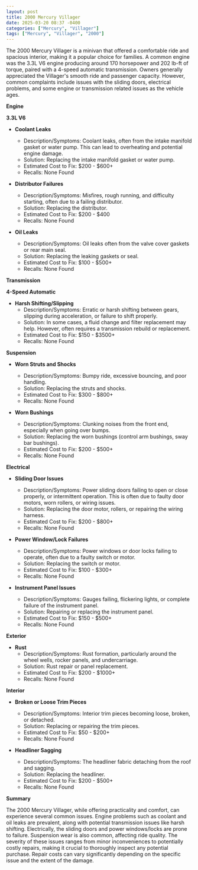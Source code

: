 ```yaml
---
layout: post
title: 2000 Mercury Villager
date: 2025-03-20 08:37 -0400
categories: ["Mercury", "Villager"]
tags: ["Mercury", "Villager", "2000"]
---
```

The 2000 Mercury Villager is a minivan that offered a comfortable ride and spacious interior, making it a popular choice for families. A common engine was the 3.3L V6 engine producing around 170 horsepower and 202 lb-ft of torque, paired with a 4-speed automatic transmission. Owners generally appreciated the Villager's smooth ride and passenger capacity. However, common complaints include issues with the sliding doors, electrical problems, and some engine or transmission related issues as the vehicle ages.

**Engine**

**3.3L V6**

* **Coolant Leaks**
    * Description/Symptoms: Coolant leaks, often from the intake manifold gasket or water pump. This can lead to overheating and potential engine damage.
    * Solution: Replacing the intake manifold gasket or water pump.
    * Estimated Cost to Fix: $200 - $600+
    * Recalls: None Found

* **Distributor Failures**
    * Description/Symptoms: Misfires, rough running, and difficulty starting, often due to a failing distributor.
    * Solution: Replacing the distributor.
    * Estimated Cost to Fix: $200 - $400
    * Recalls: None Found

* **Oil Leaks**
    * Description/Symptoms: Oil leaks often from the valve cover gaskets or rear main seal.
    * Solution: Replacing the leaking gaskets or seal.
    * Estimated Cost to Fix: $100 - $500+
    * Recalls: None Found

**Transmission**

**4-Speed Automatic**

* **Harsh Shifting/Slipping**
    * Description/Symptoms: Erratic or harsh shifting between gears, slipping during acceleration, or failure to shift properly.
    * Solution: In some cases, a fluid change and filter replacement may help. However, often requires a transmission rebuild or replacement.
    * Estimated Cost to Fix: $150 - $3500+
    * Recalls: None Found

**Suspension**

* **Worn Struts and Shocks**
    * Description/Symptoms: Bumpy ride, excessive bouncing, and poor handling.
    * Solution: Replacing the struts and shocks.
    * Estimated Cost to Fix: $300 - $800+
    * Recalls: None Found

* **Worn Bushings**
    * Description/Symptoms: Clunking noises from the front end, especially when going over bumps.
    * Solution: Replacing the worn bushings (control arm bushings, sway bar bushings).
    * Estimated Cost to Fix: $200 - $500+
    * Recalls: None Found

**Electrical**

* **Sliding Door Issues**
    * Description/Symptoms: Power sliding doors failing to open or close properly, or intermittent operation. This is often due to faulty door motors, worn rollers, or wiring issues.
    * Solution: Replacing the door motor, rollers, or repairing the wiring harness.
    * Estimated Cost to Fix: $200 - $800+
    * Recalls: None Found

* **Power Window/Lock Failures**
    * Description/Symptoms: Power windows or door locks failing to operate, often due to a faulty switch or motor.
    * Solution: Replacing the switch or motor.
    * Estimated Cost to Fix: $100 - $300+
    * Recalls: None Found

* **Instrument Panel Issues**
    * Description/Symptoms: Gauges failing, flickering lights, or complete failure of the instrument panel.
    * Solution: Repairing or replacing the instrument panel.
    * Estimated Cost to Fix: $150 - $500+
    * Recalls: None Found

**Exterior**

* **Rust**
    * Description/Symptoms: Rust formation, particularly around the wheel wells, rocker panels, and undercarriage.
    * Solution: Rust repair or panel replacement.
    * Estimated Cost to Fix: $200 - $1000+
    * Recalls: None Found

**Interior**

* **Broken or Loose Trim Pieces**
    * Description/Symptoms: Interior trim pieces becoming loose, broken, or detached.
    * Solution: Replacing or repairing the trim pieces.
    * Estimated Cost to Fix: $50 - $200+
    * Recalls: None Found

* **Headliner Sagging**
    * Description/Symptoms: The headliner fabric detaching from the roof and sagging.
    * Solution: Replacing the headliner.
    * Estimated Cost to Fix: $200 - $500+
    * Recalls: None Found

**Summary**

The 2000 Mercury Villager, while offering practicality and comfort, can experience several common issues. Engine problems such as coolant and oil leaks are prevalent, along with potential transmission issues like harsh shifting. Electrically, the sliding doors and power windows/locks are prone to failure. Suspension wear is also common, affecting ride quality. The severity of these issues ranges from minor inconveniences to potentially costly repairs, making it crucial to thoroughly inspect any potential purchase. Repair costs can vary significantly depending on the specific issue and the extent of the damage.

